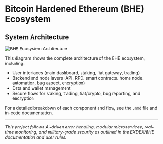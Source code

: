 # Bitcoin Hardened Ethereum (BHE) Ecosystem

## System Architecture

![BHE Ecosystem Architecture](BHE_Ecosystem_Architecture.svg)

This diagram shows the complete architecture of the BHE ecosystem, including:
- User interfaces (main dashboard, staking, fiat gateway, trading)
- Backend and node layers (API, RPC, smart contracts, home node, automation, bug aspect, encryption)
- Data and wallet management
- Secure flows for staking, trading, fiat/crypto, bug reporting, and encryption

For a detailed breakdown of each component and flow, see the `.mmd` file and in-code documentation.

---

*This project follows AI-driven error handling, modular microservices, real-time monitoring, and military-grade security as outlined in the EXDEX/BHE documentation and user rules.*
